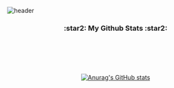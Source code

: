
![header](https://capsule-render.vercel.app/api?type=slice&color=gradient&height=160&section=header&text=JeongIn's%20&fontAlign=50&fontAlignY=70&desc=GitHub%20🏻‍♀️&descAlignY=51&descAlign=62&fontSize=90&fontColor=000000)


<h3 align="center">:star2: My Github Stats :star2:</h3>
<div align="center">

<br /><br />
---

  
  
[![Anurag's GitHub stats](https://github-readme-stats.vercel.app/api?username=hyeinisfree&hide_title=true&show_icons=true&include_all_commits=true&disable_animations=true&theme=vue)](https://github.com/anuraghazra/github-readme-stats)
</div>
